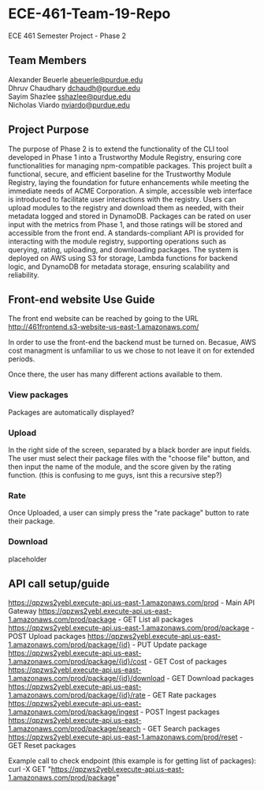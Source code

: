 # ECE-461-Team-19-Repo
ECE 461 Semester Project - Phase 2

## Team Members
Alexander Beuerle abeuerle@purdue.edu <br>
Dhruv Chaudhary dchaudh@purdue.edu <br>
Sayim Shazlee sshazlee@purdue.edu <br>
Nicholas Viardo nviardo@purdue.edu

## Project Purpose
The purpose of Phase 2 is to extend the functionality of the CLI tool developed in Phase 1 into a Trustworthy Module Registry, ensuring core functionalities for managing npm-compatible packages. This project built a functional, secure, and efficient baseline for the Trustworthy Module Registry, laying the foundation for future enhancements while meeting the immediate needs of ACME Corporation. A simple, accessible web interface is introduced to facilitate user interactions with the registry. Users can upload modules to the registry and download them as needed, with their metadata logged and stored in DynamoDB. Packages can be rated on user input with the metrics from Phase 1, and those ratings will be stored and accessible from the front end.  A standards-compliant API is provided for interacting with the module registry, supporting operations such as querying, rating, uploading, and downloading packages. The system is deployed on AWS using S3 for storage, Lambda functions for backend logic, and DynamoDB for metadata storage, ensuring scalability and reliability. 

## Front-end website Use Guide
The front end website can be reached by going to the URL <br>
http://461frontend.s3-website-us-east-1.amazonaws.com/

In order to use the front-end the backend must be turned on. Becasue, AWS cost managment is unfamiliar to us we chose to not leave it on for extended periods. 

Once there, the user has many different actions available to them. 

### View packages
Packages are automatically displayed? 

### Upload
In the right side of the screen, separated by a black border are input fields. The user must select their package files with the "choose file" button, and then input the name of the module, and the score given by the rating function. (this is confusing to me guys, isnt this a recursive step?)

### Rate
Once Uploaded, a user can simply press the "rate package" button to rate their package.

### Download
placeholder

## API call setup/guide
https://qpzws2yebl.execute-api.us-east-1.amazonaws.com/prod - Main API Gateway
https://qpzws2yebl.execute-api.us-east-1.amazonaws.com/prod/package - GET List all packages
https://qpzws2yebl.execute-api.us-east-1.amazonaws.com/prod/package - POST Upload packages
https://qpzws2yebl.execute-api.us-east-1.amazonaws.com/prod/package/{id}  - PUT Update package 
https://qpzws2yebl.execute-api.us-east-1.amazonaws.com/prod/package/{id}/cost - GET Cost of packages
https://qpzws2yebl.execute-api.us-east-1.amazonaws.com/prod/package/{id}/download - GET Download packages
https://qpzws2yebl.execute-api.us-east-1.amazonaws.com/prod/package/{id}/rate - GET Rate packages
https://qpzws2yebl.execute-api.us-east-1.amazonaws.com/prod/package/ingest - POST Ingest packages
https://qpzws2yebl.execute-api.us-east-1.amazonaws.com/prod/package/search - GET Search packages
https://qpzws2yebl.execute-api.us-east-1.amazonaws.com/prod/reset - GET Reset packages 

Example call to check endpoint (this example is for getting list of packages): 
curl -X GET "https://qpzws2yebl.execute-api.us-east-1.amazonaws.com/prod/package"
